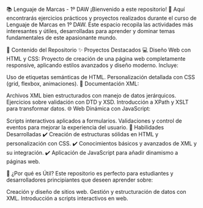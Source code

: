 📚 Lenguaje de Marcas - 1º DAW
¡Bienvenido a este repositorio! 🚀 Aquí encontrarás ejercicios prácticos y proyectos realizados durante el curso de Lenguaje de Marcas en 1º DAW. Este espacio recopila las actividades más interesantes y útiles, desarrolladas para aprender y dominar temas fundamentales de este apasionante mundo.

📂 Contenido del Repositorio
✨ Proyectos Destacados
💻 Diseño Web con HTML y CSS:
Proyecto de creación de una página web completamente responsive, aplicando estilos avanzados y diseño moderno. Incluye:

Uso de etiquetas semánticas de HTML.
Personalización detallada con CSS (grid, flexbox, animaciones).
🔗 Documentación XML:

Archivos XML bien estructurados con manejo de datos jerárquicos.
Ejercicios sobre validación con DTD y XSD.
Introducción a XPath y XSLT para transformar datos.
🌐 Web Dinámica con JavaScript:

Scripts interactivos aplicados a formularios.
Validaciones y control de eventos para mejorar la experiencia del usuario.
🚀 Habilidades Desarrolladas
✔️ Creación de estructuras sólidas en HTML y personalización con CSS.
✔️ Conocimientos básicos y avanzados de XML y su integración.
✔️ Aplicación de JavaScript para añadir dinamismo a páginas web.

🌟 ¿Por qué es Útil?
Este repositorio es perfecto para estudiantes y desarrolladores principiantes que deseen aprender sobre:

Creación y diseño de sitios web.
Gestión y estructuración de datos con XML.
Introducción a scripts interactivos en web.
